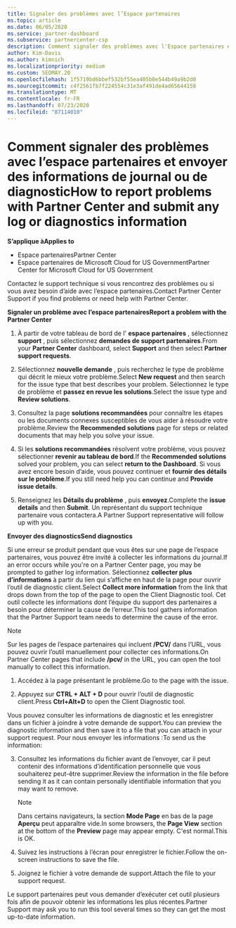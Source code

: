 ```yaml
---
title: Signaler des problèmes avec l’Espace partenaires
ms.topic: article
ms.date: 06/05/2020
ms.service: partner-dashboard
ms.subservice: partnercenter-csp
description: Comment signaler des problèmes avec l'Espace partenaires et collecter des informations de diagnostic pour notre équipe de Support.
author: Kim-Davis
ms.author: kimnich
ms.localizationpriority: medium
ms.custom: SEOMAY.20
ms.openlocfilehash: 1f5719bd6bbef532bf55ea405b0e544b49a9b2d0
ms.sourcegitcommit: c4f2561fb7f224554c31e3af491de4ad65644158
ms.translationtype: MT
ms.contentlocale: fr-FR
ms.lasthandoff: 07/23/2020
ms.locfileid: "87114010"
---
```

# <a name="how-to-report-problems-with-partner-center-and-submit-any-log-or-diagnostics-information"></a><span data-ttu-id="4703b-103">Comment signaler des problèmes avec l’espace partenaires et envoyer des informations de journal ou de diagnostic</span><span class="sxs-lookup"><span data-stu-id="4703b-103">How to report problems with Partner Center and submit any log or diagnostics information</span></span>

<span data-ttu-id="4703b-104">**S’applique à**</span><span class="sxs-lookup"><span data-stu-id="4703b-104">**Applies to**</span></span>

- <span data-ttu-id="4703b-105">Espace partenaires</span><span class="sxs-lookup"><span data-stu-id="4703b-105">Partner Center</span></span>
- <span data-ttu-id="4703b-106">Espace partenaires de Microsoft Cloud for US Government</span><span class="sxs-lookup"><span data-stu-id="4703b-106">Partner Center for Microsoft Cloud for US Government</span></span>

<span data-ttu-id="4703b-107">Contactez le support technique si vous rencontrez des problèmes ou si vous avez besoin d’aide avec l’espace partenaires.</span><span class="sxs-lookup"><span data-stu-id="4703b-107">Contact Partner Center Support if you find problems or need help with Partner Center.</span></span>

<span data-ttu-id="4703b-108">**Signaler un problème avec l’espace partenaires**</span><span class="sxs-lookup"><span data-stu-id="4703b-108">**Report a problem with the Partner Center**</span></span>

1. <span data-ttu-id="4703b-109">À partir de votre tableau de bord de l' **espace partenaires** , sélectionnez **support** , puis sélectionnez **demandes de support partenaires**.</span><span class="sxs-lookup"><span data-stu-id="4703b-109">From your **Partner Center** dashboard, select **Support** and then select **Partner support requests**.</span></span>

2. <span data-ttu-id="4703b-110">Sélectionnez **nouvelle demande** , puis recherchez le type de problème qui décrit le mieux votre problème.</span><span class="sxs-lookup"><span data-stu-id="4703b-110">Select **New request** and then search for the issue type that best describes your problem.</span></span> <span data-ttu-id="4703b-111">Sélectionnez le type de problème et **passez en revue les solutions**.</span><span class="sxs-lookup"><span data-stu-id="4703b-111">Select the issue type and **Review solutions**.</span></span>

3. <span data-ttu-id="4703b-112">Consultez la page **solutions recommandées** pour connaître les étapes ou les documents connexes susceptibles de vous aider à résoudre votre problème.</span><span class="sxs-lookup"><span data-stu-id="4703b-112">Review the **Recommended solutions** page for steps or related documents that may help you solve your issue.</span></span>

4. <span data-ttu-id="4703b-113">Si les **solutions recommandées** résolvent votre problème, vous pouvez sélectionner **revenir au tableau de bord**.</span><span class="sxs-lookup"><span data-stu-id="4703b-113">If the **Recommended solutions** solved your problem, you can select **return to the Dashboard**.</span></span> <span data-ttu-id="4703b-114">Si vous avez encore besoin d’aide, vous pouvez continuer et **fournir des détails sur le problème**.</span><span class="sxs-lookup"><span data-stu-id="4703b-114">If you still need help you can continue and **Provide issue details**.</span></span>

5. <span data-ttu-id="4703b-115">Renseignez les **Détails du problème** , puis **envoyez**.</span><span class="sxs-lookup"><span data-stu-id="4703b-115">Complete the **issue details** and then **Submit**.</span></span> <span data-ttu-id="4703b-116">Un représentant du support technique partenaire vous contactera.</span><span class="sxs-lookup"><span data-stu-id="4703b-116">A Partner Support representative will follow up with you.</span></span>

<span data-ttu-id="4703b-117">**Envoyer des diagnostics**</span><span class="sxs-lookup"><span data-stu-id="4703b-117">**Send diagnostics**</span></span>

<span data-ttu-id="4703b-118">Si une erreur se produit pendant que vous êtes sur une page de l’espace partenaires, vous pouvez être invité à collecter les informations du journal.</span><span class="sxs-lookup"><span data-stu-id="4703b-118">If an error occurs while you're on a Partner Center page, you may be prompted to gather log information.</span></span> <span data-ttu-id="4703b-119">Sélectionnez **collecter plus d’informations** à partir du lien qui s’affiche en haut de la page pour ouvrir l’outil de diagnostic client.</span><span class="sxs-lookup"><span data-stu-id="4703b-119">Select **Collect more information** from the link that drops down from the top of the page to open the Client Diagnostic tool.</span></span> <span data-ttu-id="4703b-120">Cet outil collecte les informations dont l’équipe du support des partenaires a besoin pour déterminer la cause de l’erreur.</span><span class="sxs-lookup"><span data-stu-id="4703b-120">This tool gathers information that the Partner Support team needs to determine the cause of the error.</span></span> 

>[!NOTE]
><span data-ttu-id="4703b-121">Sur les pages de l’espace partenaires qui incluent **/PCV/** dans l’URL, vous pouvez ouvrir l’outil manuellement pour collecter ces informations.</span><span class="sxs-lookup"><span data-stu-id="4703b-121">On Partner Center pages that include **/pcv/** in the URL, you can open the tool manually to collect this information.</span></span>

1. <span data-ttu-id="4703b-122">Accédez à la page présentant le problème.</span><span class="sxs-lookup"><span data-stu-id="4703b-122">Go to the page with the issue.</span></span>

2. <span data-ttu-id="4703b-123">Appuyez sur **CTRL + ALT + D** pour ouvrir l’outil de diagnostic client.</span><span class="sxs-lookup"><span data-stu-id="4703b-123">Press **Ctrl+Alt+D** to open the Client Diagnostic tool.</span></span>

<span data-ttu-id="4703b-124">Vous pouvez consulter les informations de diagnostic et les enregistrer dans un fichier à joindre à votre demande de support.</span><span class="sxs-lookup"><span data-stu-id="4703b-124">You can preview the diagnostic information and then save it to a file that you can attach in your support request.</span></span> <span data-ttu-id="4703b-125">Pour nous envoyer les informations :</span><span class="sxs-lookup"><span data-stu-id="4703b-125">To send us the information:</span></span>

3. <span data-ttu-id="4703b-126">Consultez les informations du fichier avant de l’envoyer, car il peut contenir des informations d’identification personnelle que vous souhaiterez peut-être supprimer.</span><span class="sxs-lookup"><span data-stu-id="4703b-126">Review the information in the file before sending it as it can contain personally identifiable information that you may want to remove.</span></span> 

    >[!NOTE]
    ><span data-ttu-id="4703b-127">Dans certains navigateurs, la section **Mode Page** en bas de la page **Aperçu** peut apparaître vide.</span><span class="sxs-lookup"><span data-stu-id="4703b-127">In some browsers, the **Page View** section at the bottom of the **Preview** page may appear empty.</span></span> <span data-ttu-id="4703b-128">C'est normal.</span><span class="sxs-lookup"><span data-stu-id="4703b-128">This is OK.</span></span>

4. <span data-ttu-id="4703b-129">Suivez les instructions à l’écran pour enregistrer le fichier.</span><span class="sxs-lookup"><span data-stu-id="4703b-129">Follow the on-screen instructions to save the file.</span></span>

5. <span data-ttu-id="4703b-130">Joignez le fichier à votre demande de support.</span><span class="sxs-lookup"><span data-stu-id="4703b-130">Attach the file to your support request.</span></span>

<span data-ttu-id="4703b-131">Le support partenaires peut vous demander d’exécuter cet outil plusieurs fois afin de pouvoir obtenir les informations les plus récentes.</span><span class="sxs-lookup"><span data-stu-id="4703b-131">Partner Support may ask you to run this tool several times so they can get the most up-to-date information.</span></span>

